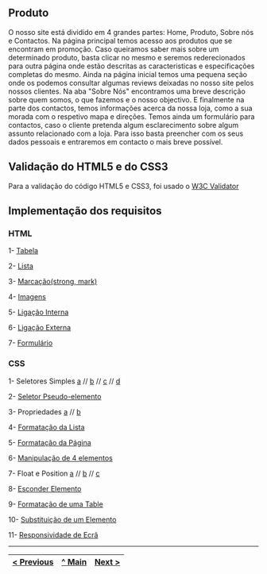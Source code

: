 ## Produto

O nosso site está dividido em 4 grandes partes: Home, Produto, Sobre nós e Contactos.
Na página principal temos acesso aos produtos que se encontram em promoção. Caso queiramos saber mais sobre um determinado produto, basta clicar no mesmo e seremos rederecionados para outra página onde estão descritas as caracteristicas e especificações completas do mesmo. Ainda na página inicial temos uma pequena seção onde os podemos consultar algumas reviews deixadas no nosso site pelos nossos clientes. 
Na aba "Sobre Nós" encontramos uma breve descrição sobre quem somos, o que fazemos e o nosso objectivo.
E finalmente na parte dos contactos, temos informações acerca da nossa loja, como a sua morada com o respetivo mapa e direções. Temos ainda um formulário para contactos, caso o cliente pretenda algum esclarecimento sobre algum assunto relacionado com a loja. Para isso basta preencher com os seus dados pessoais e entraremos em contacto o mais breve possível.

## Validação do HTML5 e do CSS3

Para a validação do código HTML5 e CSS3, foi usado o [W3C Validator](https://validator.w3.org/)

## Implementação dos requisitos

### HTML

1- [Tabela](requisitos/html/Tabelas.png)

2- [Lista](requisitos/html/Listas.png)

3- [Marcação(strong, mark)](requisitos/html/Strong_mark.png)

4- [Imagens](requisitos/html/ImageCaption.png)

5- [Ligação Interna](requisitos/html/LigaçõesInternas.png)

6- [Ligação Externa](requisitos/html/LigaçõesExternas.png)

7- [Formulário](requisitos/html/Formulário.png)

### CSS

1- Seletores Simples [a](requisitos/css/Css.png) // [b](requisitos/css/Screenshot_1.png) // [c](requisitos/css/Screenshot_2.png) // [d](requisitos/css/Screenshot_3.png)

2- [Seletor Pseudo-elemento](requisitos/css/Elemento.png)

3- Propriedades [a](requisitos/css/Text.png) // [b](requisitos/css/Fonte.png)

4- [Formatação da Lista](requisitos/css/.png)

5- [Formatação da Página](requisitos/css/Footer.png)

6- [Manipulação de 4 elementos](requisitos/css/ElementosHtml.png)

7- Float e Position [a](requisitos/css/Floar.png) // [b](requisitos/css/Position.png) // [c](requisitos/css/Position_floar.png)

8- [Esconder Elemento](requisitos/css/Esconder_Elemento.png)

9- [Formatação de uma Table](requisitos/css/Formatação_Tabela.png)

10- [Substituição de um Elemento](requisitos/css/Substituição_elemento_imagem.png)

11- [Responsividade de Ecrã](requisitos/css/Media_Queries.png)

---
[< Previous](interface-utilizador.md) | [^ Main](https://github.com/TIWM-TI01/dmj-informatica) | [Next >](produto.md)
:--- | :---: | ---: 
